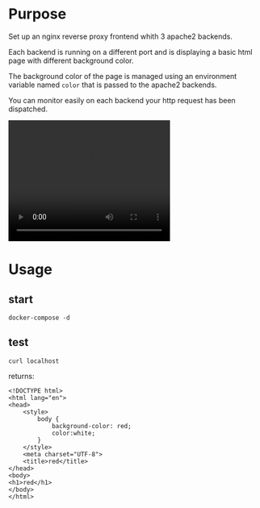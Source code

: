 # Purpose

Set up an nginx reverse proxy frontend  whith 3 apache2 backends.

Each backend is running on a different port and is displaying a basic html page with different background color.

The background color of the page is managed using an environment variable named `color` that is passed to the apache2 backends. 

You can monitor easily on each backend your http request has been dispatched. 

<video width="320" height="240" controls src="demo.mp4"></video>

# Usage 

## start

    docker-compose -d
    
## test

    curl localhost
    
returns:

    <!DOCTYPE html>
    <html lang="en">
    <head>
        <style>
            body {
                background-color: red;
                color:white;
            }
        </style>
        <meta charset="UTF-8">
        <title>red</title>
    </head>
    <body>
    <h1>red</h1>
    </body>
    </html>
